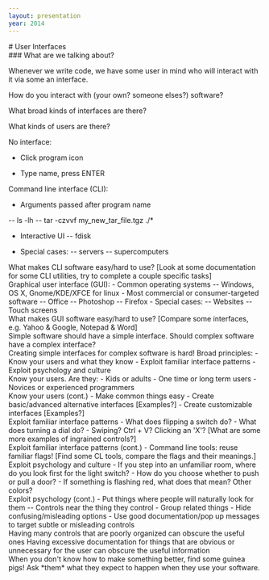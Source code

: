 ```yaml
---
layout: presentation
year: 2014
---
```

<section markdown="block">
# User Interfaces
</section>

<section markdown="block">
### What are we talking about?

Whenever we write code, we have some user in mind who will interact with it via some an interface.

How do you interact with (your own? someone elses?) software?
</section>

<section markdown="block">
What broad kinds of interfaces are there?

What kinds of users are there?
</section>

<section markdown="block">
No interface:

- Click program icon

- Type name, press ENTER
</section>

<section markdown="block">
Command line interface (CLI):

- Arguments passed after program name

-- ls -lh
-- tar -czvvf my_new_tar_file.tgz ./*

- Interactive UI
-- fdisk

- Special cases:
-- servers
-- supercomputers
</section>

<section markdown="block">
What makes CLI software easy/hard to use?
[Look at some documentation for some CLI utilities, try to complete a couple specific tasks]
</section>

<section markdown="block">
Graphical user interface (GUI):
- Common operating systems
-- Windows, OS X, Gnome/KDE/XFCE for linux
- Most commercial or consumer-targeted software
-- Office
-- Photoshop
-- Firefox
- Special cases:
-- Websites
-- Touch screens
</section>

<section markdown="block">
What makes GUI software easy/hard to use?
[Compare some interfaces, e.g. Yahoo & Google, Notepad & Word]
</section>

<section markdown="block">
Simple software should have a simple interface.
Should complex software have a complex interface?
</section>

<section markdown="block">
Creating simple interfaces for complex software is hard!
Broad principles:
- Know your users and what they know
- Exploit familiar interface patterns
- Exploit psychology and culture
</section>

<section markdown="block">
Know your users.  Are they:
- Kids or adults
- One time or long term users
- Novices or experienced programmers
</section>

<section markdown="block">
Know your users (cont.)
- Make common things easy
- Create basic/advanced alternative interfaces [Examples?]
- Create customizable interfaces [Examples?]
</section>

<section markdown="block">
Exploit familiar interface patterns
- What does flipping a switch do?
- What does turning a dial do?
- Swiping? Ctrl + V? Clicking an 'X'?
[What are some more examples of ingrained controls?]
</section>

<section markdown="block">
Exploit familiar interface patterns (cont.)
- Command line tools: reuse familiar flags!
[Find some CL tools, compare the flags and their meanings.]
</section>

<section markdown="block">
Exploit psychology and culture
- If you step into an unfamiliar room, where do you look first for the light switch?
- How do you choose whether to push or pull a door?
- If something is flashing red, what does that mean? Other colors?
</section>

<section markdown="block">
Exploit psychology (cont.)
- Put things where people will naturally look for them
-- Controls near the thing they control
- Group related things
- Hide confusing/misleading options
- Use good documentation/pop up messages to target subtle or misleading controls
</section>

<section markdown="block">
Having many controls that are poorly organized can obscure the useful ones
Having excessive documentation for things that are obvious or unnecessary for the user can obscure the useful information
</section>

<section markdown="block">
When you don't know how to make something better, find some guinea pigs!
Ask *them* what they expect to happen when they use your software.
</section>
